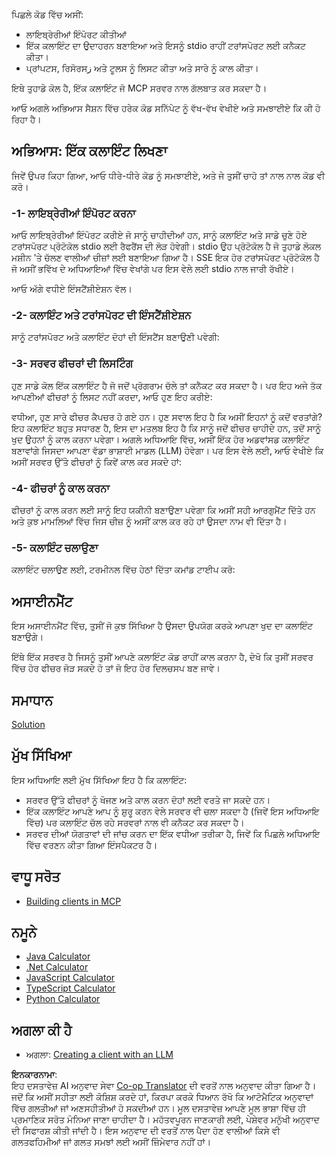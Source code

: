 <!--
CO_OP_TRANSLATOR_METADATA:
{
  "original_hash": "a0acf3093691b1cfcc008a8c6648ea26",
  "translation_date": "2025-06-13T06:42:49+00:00",
  "source_file": "03-GettingStarted/02-client/README.md",
  "language_code": "pa"
}
-->
ਪਿਛਲੇ ਕੋਡ ਵਿੱਚ ਅਸੀਂ:

- ਲਾਇਬ੍ਰੇਰੀਆਂ ਇੰਪੋਰਟ ਕੀਤੀਆਂ
- ਇੱਕ ਕਲਾਇੰਟ ਦਾ ਉਦਾਹਰਨ ਬਣਾਇਆ ਅਤੇ ਇਸਨੂੰ stdio ਰਾਹੀਂ ਟਰਾਂਸਪੋਰਟ ਲਈ ਕਨੈਕਟ ਕੀਤਾ।
- ਪ੍ਰਾਂਪਟਸ, ਰਿਸੋਰਸز ਅਤੇ ਟੂਲਸ ਨੂੰ ਲਿਸਟ ਕੀਤਾ ਅਤੇ ਸਾਰੇ ਨੂੰ ਕਾਲ ਕੀਤਾ।

ਇਥੇ ਤੁਹਾਡੇ ਕੋਲ ਹੈ, ਇੱਕ ਕਲਾਇੰਟ ਜੋ MCP ਸਰਵਰ ਨਾਲ ਗੱਲਬਾਤ ਕਰ ਸਕਦਾ ਹੈ।

ਆਓ ਅਗਲੇ ਅਭਿਆਸ ਸੈਸ਼ਨ ਵਿੱਚ ਹਰੇਕ ਕੋਡ ਸਨਿੱਪੇਟ ਨੂੰ ਵੱਖ-ਵੱਖ ਵੇਖੀਏ ਅਤੇ ਸਮਝਾਈਏ ਕਿ ਕੀ ਹੋ ਰਿਹਾ ਹੈ।

## ਅਭਿਆਸ: ਇੱਕ ਕਲਾਇੰਟ ਲਿਖਣਾ

ਜਿਵੇਂ ਉਪਰ ਕਿਹਾ ਗਿਆ, ਆਓ ਧੀਰੇ-ਧੀਰੇ ਕੋਡ ਨੂੰ ਸਮਝਾਈਏ, ਅਤੇ ਜੇ ਤੁਸੀਂ ਚਾਹੋ ਤਾਂ ਨਾਲ ਨਾਲ ਕੋਡ ਵੀ ਕਰੋ।

### -1- ਲਾਇਬ੍ਰੇਰੀਆਂ ਇੰਪੋਰਟ ਕਰਨਾ

ਆਓ ਲਾਇਬ੍ਰੇਰੀਆਂ ਇੰਪੋਰਟ ਕਰੀਏ ਜੋ ਸਾਨੂੰ ਚਾਹੀਦੀਆਂ ਹਨ, ਸਾਨੂੰ ਕਲਾਇੰਟ ਅਤੇ ਸਾਡੇ ਚੁਣੇ ਹੋਏ ਟਰਾਂਸਪੋਰਟ ਪ੍ਰੋਟੋਕੋਲ stdio ਲਈ ਰੈਫਰੈਂਸ ਦੀ ਲੋੜ ਹੋਵੇਗੀ। stdio ਉਹ ਪ੍ਰੋਟੋਕੋਲ ਹੈ ਜੋ ਤੁਹਾਡੇ ਲੋਕਲ ਮਸ਼ੀਨ 'ਤੇ ਚੱਲਣ ਵਾਲੀਆਂ ਚੀਜ਼ਾਂ ਲਈ ਬਣਾਇਆ ਗਿਆ ਹੈ। SSE ਇਕ ਹੋਰ ਟਰਾਂਸਪੋਰਟ ਪ੍ਰੋਟੋਕੋਲ ਹੈ ਜੋ ਅਸੀਂ ਭਵਿੱਖ ਦੇ ਅਧਿਆਇਆਂ ਵਿੱਚ ਵੇਖਾਂਗੇ ਪਰ ਇਸ ਵੇਲੇ ਲਈ stdio ਨਾਲ ਜਾਰੀ ਰੱਖੀਏ।

ਆਓ ਅੱਗੇ ਵਧੀਏ ਇੰਸਟੈਂਸ਼ੀਏਸ਼ਨ ਵੱਲ।

### -2- ਕਲਾਇੰਟ ਅਤੇ ਟਰਾਂਸਪੋਰਟ ਦੀ ਇੰਸਟੈਂਸ਼ੀਏਸ਼ਨ

ਸਾਨੂੰ ਟਰਾਂਸਪੋਰਟ ਅਤੇ ਕਲਾਇੰਟ ਦੋਹਾਂ ਦੀ ਇੰਸਟੈਂਸ ਬਣਾਉਣੀ ਪਵੇਗੀ:

### -3- ਸਰਵਰ ਫੀਚਰਾਂ ਦੀ ਲਿਸਟਿੰਗ

ਹੁਣ ਸਾਡੇ ਕੋਲ ਇੱਕ ਕਲਾਇੰਟ ਹੈ ਜੋ ਜਦੋਂ ਪ੍ਰੋਗਰਾਮ ਚੱਲੇ ਤਾਂ ਕਨੈਕਟ ਕਰ ਸਕਦਾ ਹੈ। ਪਰ ਇਹ ਅਜੇ ਤੱਕ ਆਪਣੀਆਂ ਫੀਚਰਾਂ ਨੂੰ ਲਿਸਟ ਨਹੀਂ ਕਰਦਾ, ਆਓ ਹੁਣ ਇਹ ਕਰੀਏ:

ਵਧੀਆ, ਹੁਣ ਸਾਰੇ ਫੀਚਰ ਕੈਪਚਰ ਹੋ ਗਏ ਹਨ। ਹੁਣ ਸਵਾਲ ਇਹ ਹੈ ਕਿ ਅਸੀਂ ਇਹਨਾਂ ਨੂੰ ਕਦੋਂ ਵਰਤਾਂਗੇ? ਇਹ ਕਲਾਇੰਟ ਬਹੁਤ ਸਧਾਰਣ ਹੈ, ਇਸ ਦਾ ਮਤਲਬ ਇਹ ਹੈ ਕਿ ਸਾਨੂੰ ਜਦੋਂ ਫੀਚਰ ਚਾਹੀਦੇ ਹਨ, ਤਦੋਂ ਸਾਨੂੰ ਖੁਦ ਉਹਨਾਂ ਨੂੰ ਕਾਲ ਕਰਨਾ ਪਵੇਗਾ। ਅਗਲੇ ਅਧਿਆਇ ਵਿੱਚ, ਅਸੀਂ ਇੱਕ ਹੋਰ ਅਡਵਾਂਸਡ ਕਲਾਇੰਟ ਬਣਾਵਾਂਗੇ ਜਿਸਦਾ ਆਪਣਾ ਵੱਡਾ ਭਾਸ਼ਾਈ ਮਾਡਲ (LLM) ਹੋਵੇਗਾ। ਪਰ ਇਸ ਵੇਲੇ ਲਈ, ਆਓ ਵੇਖੀਏ ਕਿ ਅਸੀਂ ਸਰਵਰ ਉੱਤੇ ਫੀਚਰਾਂ ਨੂੰ ਕਿਵੇਂ ਕਾਲ ਕਰ ਸਕਦੇ ਹਾਂ:

### -4- ਫੀਚਰਾਂ ਨੂੰ ਕਾਲ ਕਰਨਾ

ਫੀਚਰਾਂ ਨੂੰ ਕਾਲ ਕਰਨ ਲਈ ਸਾਨੂੰ ਇਹ ਯਕੀਨੀ ਬਣਾਉਣਾ ਪਵੇਗਾ ਕਿ ਅਸੀਂ ਸਹੀ ਆਰਗੁਮੈਂਟ ਦਿੱਤੇ ਹਨ ਅਤੇ ਕੁਝ ਮਾਮਲਿਆਂ ਵਿੱਚ ਜਿਸ ਚੀਜ਼ ਨੂੰ ਅਸੀਂ ਕਾਲ ਕਰ ਰਹੇ ਹਾਂ ਉਸਦਾ ਨਾਮ ਵੀ ਦਿੱਤਾ ਹੈ।

### -5- ਕਲਾਇੰਟ ਚਲਾਉਣਾ

ਕਲਾਇੰਟ ਚਲਾਉਣ ਲਈ, ਟਰਮੀਨਲ ਵਿੱਚ ਹੇਠਾਂ ਦਿੱਤਾ ਕਮਾਂਡ ਟਾਈਪ ਕਰੋ:

## ਅਸਾਈਨਮੈਂਟ

ਇਸ ਅਸਾਈਨਮੈਂਟ ਵਿੱਚ, ਤੁਸੀਂ ਜੋ ਕੁਝ ਸਿੱਖਿਆ ਹੈ ਉਸਦਾ ਉਪਯੋਗ ਕਰਕੇ ਆਪਣਾ ਖੁਦ ਦਾ ਕਲਾਇੰਟ ਬਣਾਉਗੇ।

ਇੱਥੇ ਇੱਕ ਸਰਵਰ ਹੈ ਜਿਸਨੂੰ ਤੁਸੀਂ ਆਪਣੇ ਕਲਾਇੰਟ ਕੋਡ ਰਾਹੀਂ ਕਾਲ ਕਰਨਾ ਹੈ, ਦੇਖੋ ਕਿ ਤੁਸੀਂ ਸਰਵਰ ਵਿੱਚ ਹੋਰ ਫੀਚਰ ਜੋੜ ਸਕਦੇ ਹੋ ਤਾਂ ਜੋ ਇਹ ਹੋਰ ਦਿਲਚਸਪ ਬਣ ਜਾਵੇ।

## ਸਮਾਧਾਨ

[Solution](./solution/README.md)

## ਮੁੱਖ ਸਿੱਖਿਆ

ਇਸ ਅਧਿਆਇ ਲਈ ਮੁੱਖ ਸਿੱਖਿਆ ਇਹ ਹੈ ਕਿ ਕਲਾਇੰਟ:

- ਸਰਵਰ ਉੱਤੇ ਫੀਚਰਾਂ ਨੂੰ ਖੋਜਣ ਅਤੇ ਕਾਲ ਕਰਨ ਦੋਹਾਂ ਲਈ ਵਰਤੇ ਜਾ ਸਕਦੇ ਹਨ।
- ਇੱਕ ਕਲਾਇੰਟ ਆਪਣੇ ਆਪ ਨੂੰ ਸ਼ੁਰੂ ਕਰਨ ਵੇਲੇ ਸਰਵਰ ਵੀ ਚਲਾ ਸਕਦਾ ਹੈ (ਜਿਵੇਂ ਇਸ ਅਧਿਆਇ ਵਿੱਚ) ਪਰ ਕਲਾਇੰਟ ਚੱਲ ਰਹੇ ਸਰਵਰਾਂ ਨਾਲ ਵੀ ਕਨੈਕਟ ਕਰ ਸਕਦਾ ਹੈ।
- ਸਰਵਰ ਦੀਆਂ ਯੋਗਤਾਵਾਂ ਦੀ ਜਾਂਚ ਕਰਨ ਦਾ ਇੱਕ ਵਧੀਆ ਤਰੀਕਾ ਹੈ, ਜਿਵੇਂ ਕਿ ਪਿਛਲੇ ਅਧਿਆਇ ਵਿੱਚ ਵਰਣਨ ਕੀਤਾ ਗਿਆ ਇੰਸਪੈਕਟਰ ਹੈ।

## ਵਾਧੂ ਸਰੋਤ

- [Building clients in MCP](https://modelcontextprotocol.io/quickstart/client)

## ਨਮੂਨੇ

- [Java Calculator](../samples/java/calculator/README.md)
- [.Net Calculator](../../../../03-GettingStarted/samples/csharp)
- [JavaScript Calculator](../samples/javascript/README.md)
- [TypeScript Calculator](../samples/typescript/README.md)
- [Python Calculator](../../../../03-GettingStarted/samples/python)

## ਅਗਲਾ ਕੀ ਹੈ

- ਅਗਲਾ: [Creating a client with an LLM](/03-GettingStarted/03-llm-client/README.md)

**ਇਨਕਾਰਨਾਮਾ**:  
ਇਹ ਦਸਤਾਵੇਜ਼ AI ਅਨੁਵਾਦ ਸੇਵਾ [Co-op Translator](https://github.com/Azure/co-op-translator) ਦੀ ਵਰਤੋਂ ਨਾਲ ਅਨੁਵਾਦ ਕੀਤਾ ਗਿਆ ਹੈ। ਜਦੋਂ ਕਿ ਅਸੀਂ ਸਹੀਤਾ ਲਈ ਕੋਸ਼ਿਸ਼ ਕਰਦੇ ਹਾਂ, ਕਿਰਪਾ ਕਰਕੇ ਧਿਆਨ ਰੱਖੋ ਕਿ ਆਟੋਮੈਟਿਕ ਅਨੁਵਾਦਾਂ ਵਿੱਚ ਗਲਤੀਆਂ ਜਾਂ ਅਣਸਹੀਤੀਆਂ ਹੋ ਸਕਦੀਆਂ ਹਨ। ਮੂਲ ਦਸਤਾਵੇਜ਼ ਆਪਣੇ ਮੂਲ ਭਾਸ਼ਾ ਵਿੱਚ ਹੀ ਪ੍ਰਮਾਣਿਕ ਸਰੋਤ ਮੰਨਿਆ ਜਾਣਾ ਚਾਹੀਦਾ ਹੈ। ਮਹੱਤਵਪੂਰਨ ਜਾਣਕਾਰੀ ਲਈ, ਪੇਸ਼ੇਵਰ ਮਨੁੱਖੀ ਅਨੁਵਾਦ ਦੀ ਸਿਫਾਰਸ਼ ਕੀਤੀ ਜਾਂਦੀ ਹੈ। ਇਸ ਅਨੁਵਾਦ ਦੀ ਵਰਤੋਂ ਨਾਲ ਪੈਦਾ ਹੋਣ ਵਾਲੀਆਂ ਕਿਸੇ ਵੀ ਗਲਤਫਹਿਮੀਆਂ ਜਾਂ ਗਲਤ ਸਮਝਾਂ ਲਈ ਅਸੀਂ ਜ਼ਿੰਮੇਵਾਰ ਨਹੀਂ ਹਾਂ।